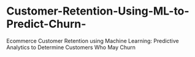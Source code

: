 # Customer-Retention-Using-ML-to-Predict-Churn-
Ecommerce Customer Retention using Machine Learning:  Predictive Analytics to Determine Customers Who May Churn

